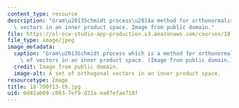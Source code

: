 ```yaml
---
content_type: resource
description: "Gram\u2013Schmidt process\u2014a method for orthonormalising a set of\
  \ vectors in an inner product space. Image from public domain."
file: https://ol-ocw-studio-app-production.s3.amazonaws.com/courses/18-700-linear-algebra-fall-2013/0d42ab69c0837ef9d21aea87efae718f_18-700f13-th.jpg
file_type: image/jpeg
image_metadata:
  caption: "Gram\u2013Schmidt process which is a method for orthonormalising a set\
    \ of vectors in an inner product space. (Image from public domain.)"
  credit: Image from public domain.
  image-alt: A set of orthogonal vectors in an inner product space.
resourcetype: Image
title: 18-700f13-th.jpg
uid: 0d42ab69-c083-7ef9-d21a-ea87efae718f
---
```

